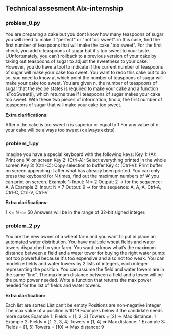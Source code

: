 
## Technical assesment Alx-internship
### problem_0.py
You are preparing a cake but you dont know how many teaspoons of sugar you will need to make it "perfect" or "not too sweet".
in this case, find the first number of teaspoons that will make the cake "too sweet". For the first check, you add *n* teaspoons of sugar but it's too sweet to your taste. UUnfortunately, you can’t rollback to a previous version of your cake by taking out teaspoons of sugar to adjust the sweetness to your cake. However, you do have a tool to indicate if the current number of teaspoons of sugar will make your cake too sweet. You want to redo this cake but to do so, you need to know at which point the number of teaspoons of sugar will make your cake too sweet.
You are given n, the number of teaspoons of sugar that the recipe states is required to make your cake and a function isTooSweet(i), which returns true if i teaspoons of sugar makes your cake too sweet. With these two pieces of information, find x, the first number of teaspoons of sugar that will make your cake too sweet.

**Extra clarifications:** 

After x the cake is too sweet
n is superior or equal to 1
For any value of n, your cake will be always too sweet (x always exists)

### problem_1.py
Imagine you have a special keyboard with the following keys:
Key 1: (A): Print one ‘A’ on screen
Key 2: (Ctrl-A): Select everything printed in the whole screen
Key 3: (Ctrl-C): Copy selection to buffer
Key 4: (Ctrl-V): Print buffer on screen appending it after what has already been printed.
You can only press the keyboard for N times, find out the maximum numbers of ‘A’ you can print on screen.
Example 1:
Input: N = 2
Output: 2 -> for the sequence: A, A
Example 2:
Input: N = 7
Output: 9 -> for the sequence: A, A, A, Ctrl-A, Ctrl-C, Ctrl-V, Ctrl-V

**Extra clarifications:**

1 <= N <= 50
Answers will be in the range of 32-bit signed integer.

### problem_2.py

You are the new owner of a wheat farm and you want to put in place an automated water distribution. You have multiple wheat fields and water towers dispatched to your farm. You want to know what’s the maximum distance between a field and a water tower for buying the right water pump: not too powerful because it's too expensive and also not too weak.
You can modelize fields and water towers by 2 lists of integers, each integer representing the position. You can assume the field and water towers are in the same “line”. The maximum distance between a field and a tower will be the pump power needed.
Write a function that returns the max power needed for the list of fields and water towers.

**Extra clarification:** 

Each list are sorted
List can’t be empty
Positions are non-negative integer
The max value of a position is 10^9
Examples below if the candidate needs more cases
Example 1:
Fields = [1, 2, 3]
Towers = [2] => Max distance: 1
Example 2:
Fields = [1, 2, 3, 4]
Towers = [1, 4] => Max distance: 1
Example 3:
Fields = [1, 5]
Towers = [10] => Max distance: 9
